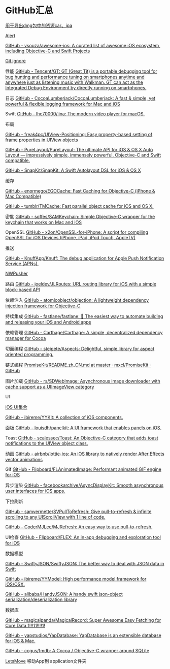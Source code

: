 # GitHub汇总

[用于导出dmg包中的资源car、ipa](https://github.com/devcxm/iOS-Images-Extractor)
    
[Alert](https://github.com/dogo/SCLAlertView)

[GitHub - vsouza/awesome-ios: A curated list of awesome iOS ecosystem, including Objective-C and Swift Projects](https://github.com/vsouza/awesome-ios)

[Git ignore](https://github.com/github/gitignore)

性能	[GitHub - Tencent/GT: GT (Great Tit) is a portable debugging tool for bug hunting and performance tuning on smartphones anytime and anywhere just as listening music with Walkman. GT can act as the Integrated Debug Environment by directly running on smartphones.](https://github.com/Tencent/GT)	

日志	[GitHub - CocoaLumberjack/CocoaLumberjack: A fast & simple, yet powerful & flexible logging framework for Mac and iOS](https://github.com/CocoaLumberjack/CocoaLumberjack)

Swift	[GitHub - lhc70000/iina: The modern video player for macOS.](https://github.com/lhc70000/iina)

布局	

[GitHub - freak4pc/UIView-Positioning: Easy property-based setting of frame properties in UIView objects](https://github.com/freak4pc/UIView-Positioning)

[GitHub - PureLayout/PureLayout: The ultimate API for iOS & OS X Auto Layout — impressively simple, immensely powerful. Objective-C and Swift compatible.](https://github.com/PureLayout/PureLayout)

[GitHub - SnapKit/SnapKit: A Swift Autolayout DSL for iOS & OS X](https://github.com/SnapKit/SnapKit)

缓存	

[GitHub - enormego/EGOCache: Fast Caching for Objective-C (iPhone & Mac Compatible)](https://github.com/enormego/EGOCache)
		
[GitHub - tumblr/TMCache: Fast parallel object cache for iOS and OS X.](https://github.com/tumblr/TMCache)

密匙	[GitHub - soffes/SAMKeychain: Simple Objective-C wrapper for the keychain that works on Mac and iOS](https://github.com/soffes/SAMKeychain)

OpenSSL	[GitHub - x2on/OpenSSL-for-iPhone: A script for compiling OpenSSL for iOS Devices (iPhone, iPad, iPod Touch, AppleTV)](https://github.com/x2on/OpenSSL-for-iPhone)

推送	

[GitHub - KnuffApp/Knuff: The debug application for Apple Push Notification Service (APNs).](https://github.com/KnuffApp/Knuff)

[NWPusher](https://github.com/noodlewerk/NWPusher)



路由	[GitHub - joeldev/JLRoutes: URL routing library for iOS with a simple block-based API](https://github.com/joeldev/JLRoutes)

依赖注入	[GitHub - atomicobject/objection: A lightweight dependency injection framework for Objective-C](https://github.com/atomicobject/objection)

持续集成	[GitHub - fastlane/fastlane: 🚀 The easiest way to automate building and releasing your iOS and Android apps](https://github.com/fastlane/fastlane)

依赖管理	[GitHub - Carthage/Carthage: A simple, decentralized dependency manager for Cocoa](https://github.com/Carthage/Carthage)

切面编程	[GitHub - steipete/Aspects: Delightful, simple library for aspect oriented programming.](https://github.com/steipete/Aspects)

链式编程	[PromiseKit/README.zh_CN.md at master · mxcl/PromiseKit · GitHub](https://github.com/mxcl/PromiseKit/blob/master/README.zh_CN.md)

图片加载	[GitHub - rs/SDWebImage: Asynchronous image downloader with cache support as a UIImageView category](https://github.com/rs/SDWebImage)

UI	

[iOS UI集合](https://github.com/cjwirth/awesome-ios-ui)
		
[GitHub - ibireme/YYKit: A collection of iOS components.](https://github.com/ibireme/YYKit)

面板	[GitHub - louisdh/panelkit: A UI framework that enables panels on iOS.](https://github.com/louisdh/panelkit)

Toast	[GitHub - scalessec/Toast: An Objective-C category that adds toast notifications to the UIView object class.](https://github.com/scalessec/Toast)

动画	[GitHub - airbnb/lottie-ios: An iOS library to natively render After Effects vector animations](https://github.com/airbnb/lottie-ios)

Gif		[GitHub - Flipboard/FLAnimatedImage: Performant animated GIF engine for iOS](https://github.com/Flipboard/FLAnimatedImage)

异步渲染	[GitHub - facebookarchive/AsyncDisplayKit: Smooth asynchronous user interfaces for iOS apps.](https://github.com/facebookarchive/AsyncDisplayKit)

下拉刷新	

[GitHub - samvermette/SVPullToRefresh: Give pull-to-refresh & infinite scrolling to any UIScrollView with 1 line of code.](https://github.com/samvermette/SVPullToRefresh)
			
[GitHub - CoderMJLee/MJRefresh: An easy way to use pull-to-refresh.](https://github.com/CoderMJLee/MJRefresh)

UI检查	[GitHub - Flipboard/FLEX: An in-app debugging and exploration tool for iOS](https://github.com/Flipboard/FLEX)

数据模型	

[GitHub - SwiftyJSON/SwiftyJSON: The better way to deal with JSON data in Swift](https://github.com/SwiftyJSON/SwiftyJSON)
			
[GitHub - ibireme/YYModel: High performance model framework for iOS/OSX.](https://github.com/ibireme/YYModel)

[GitHub - alibaba/HandyJSON: A handy swift json-object serialization/deserialization library](https://github.com/alibaba/handyjson)
		
数据库		

[GitHub - magicalpanda/MagicalRecord: Super Awesome Easy Fetching for Core Data 1!!!11!!!!1!](https://github.com/magicalpanda/MagicalRecord)
			
[GitHub - yapstudios/YapDatabase: YapDatabase is an extensible database for iOS & Mac.](https://github.com/yapstudios/YapDatabase)
			
[GitHub - ccgus/fmdb: A Cocoa / Objective-C wrapper around SQLite](https://github.com/ccgus/fmdb)


[LetsMove](https://github.com/potionfactory/LetsMove/) 移动App到 application文件夹















